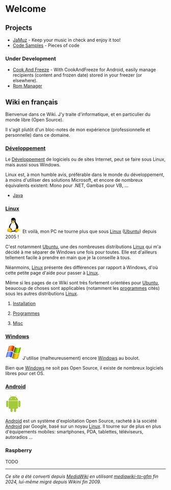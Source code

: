 # Welcome

## Projects

- [JaMuz](wiki/https://phramusca.github.io/JaMuz/) - Keep your music in check and enjoy it too!
- [Code Samples](wiki/https://github.com/phramusca/Samples/tree/main) - Pieces of code

### Under Development

- [Cook And Freeze](wiki/https://github.com/phramusca/CookAndFreeze) - With CookAndFreeze for Android, easily manage recipients (content and frozen date) stored in your freezer (or elsewhere).
- [Rom Manager](wiki/https://github.com/phramusca/RomManager)

## Wiki en français

Bienvenue dans ce Wiki. J'y traite d'informatique, et en particulier du monde libre (Open Source).

Il s'agit plutôt d'un bloc-notes de mon expérience (professionnelle et personnelle) dans ce domaine.

### [Développement](wiki/Développement)

Le [Développement](wiki/Développement) de logiciels ou de sites Internet, peut se faire sous Linux, mais aussi sous Windows. 

Linux est, à mon humble avis, préférable dans le monde du développement, à moins d'utiliser des solutions Microsoft, et encore de nombreux équivalents existent: Mono pour .NET, Gambas pour VB, ...

- [Java](wiki/Java)

### [Linux](wiki/Linux)

![50px-Linux-penguin](wiki/data/50px-Linux-penguin.jpg) Et voilà, mon PC ne tourne plus que sous [Linux](wiki/Linux) ([Ubuntu](wiki/Ubuntu)) depuis 2005 !

C'est notamment [Ubuntu](wiki/Ubuntu), une des nombreuses distributions [Linux](wiki/Linux) qui m'a décidé à me séparer de Windows une fois pour toutes. Elle est d'ailleurs tellement facile à prendre en main que je la conseille à tous.

Néanmoins, [Linux](wiki/Linux) présente des différences par rapport à Windows, d'où cette petite page d'aide pour passer à [Linux](wiki/Linux).

Même si les pages de ce Wiki sont très fortement orientées pour [Ubuntu](wiki/Ubuntu), beaucoup de choses sont applicables (notamment les [programmes](wiki/Programmes) cités) sous les autres distributions [Linux](wiki/Linux).

1. [Installation](wiki/Installation)

2. [Programmes](wiki/Programmes)

3. [Misc](wiki/Misc)

### [Windows](wiki/Windows)

![50px-Windows_xp_logo](wiki/data/50px-Windows_xp_logo.jpg) J'utilise (malheureusement) encore [Windows](wiki/Windows) au boulot.

Bien que [Windows](wiki/Windows) ne soit pas Open Source, il existe de nombreux logiciels libres pour cet OS.

### [Android](wiki/Android)

![50px-Android](wiki/data/50px-Android.jpg)

[Android](wiki/Android) est un système d'exploitation Open Source, racheté à la société [Android](wiki/Android) par Google, basé sur un noyau [Linux](wiki/Linux). Il tourne sur de plus en plus d'équipements mobiles: smartphones, PDA, tablettes, téléviseurs, autoradios ...

### Raspberry

TODO

------------------------------------------------------------------------

*Ce site a été converti depuis [MediaWiki](wiki/MediaWiki) en utilisant [mediawiki-to-gfm](wiki/https://github.com/outofcontrol/mediawiki-to-gfm) fin 2024, lui-même migré depuis Wikini fin 2009.*
